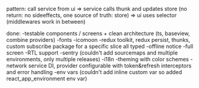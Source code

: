 pattern:
call service from ui => service calls thunk and updates store (no return: no sideeffects,
one source of truth: store) => ui uses selector (middlewares work in between)

done:
-testable components / screens + clean architecture (ts, baseview, combine providers)
-fonts
-icomoon
-redux toolkit, redux persist, thunks, custom subscribe package for a specific slice all typed
-offline notice
-full screen
-RTL support
-sentry (couldn't add sourcemaps and multiple environments, only multiple releases)
-i18n
-theming with color schemes
-network service DI, provider configurable with token&refresh interceptors and error handling
-env vars (couldn't add inline custom var so added react_app_environment env var)
